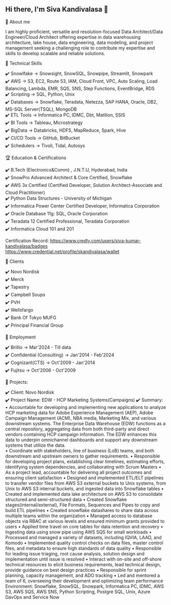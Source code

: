 ## Hi there, I'm Siva Kandivalasa 👋 

🚀 About me

I am highly proficient, versatile and resolution-focused Data Architect/Data Engineer/Cloud Architect offering expertise in data warehousing architecture, lake house, data engineering, data modeling, and project management seeking a challenging role to contribute my expertise and skills to develop scalable and reliable solutions.

📌 Technical Skills

  ✔️ Snowlfake       ->  Snowsight, SnowSQL, Snowpipe, Streamlit, Snowpark  
  ✔️ AWS             ->  S3, EC2, Route 53, IAM, Cloud Front, VPC, Auto Scaling, Load Balancing, Lambda, EMR, SQS, SNS, Step Functions, EventBridge, RDS  
  ✔️ Scripting       ->  SQL, Python, Unix  
  ✔️ Databases       ->  Snowflake, Teradata, Netezza, SAP HANA, Oracle, DB2, MS-SQL Server(TSQL), MongoDB  
  ✔️ ETL Tools       ->  Informatica PC, IDMC, Dbt, Matllion, SSIS  
  ✔️ BI Tools        ->  Tableau, Microstrategy  
  ✔️ BigData         ->  Databricks, HDFS, MapReduce, Spark, Hive  
  ✔️ CI/CD Tools     ->  GitHub, BitBucket  
  ✔️ Schedulers      ->  Tivoli, Tidal, Autosys  

🏆 Education & Certifications

  ✔️ B.Tech (Electronics&Comm) , J.N.T.U, Hyderabad, India  
  ✔️ SnowPro Advanced Architect & Core Certified, Snowflake  
  ✔️ AWS 3x Certified (Certified Developer, Solution Architect-Associate and Cloud Practitioner)  
  ✔️ Python Data Structures - University of Michigan  
  ✔️ Informatica Power Center Certified Developer, Informatica Corporation  
  ✔️ Oracle Database 11g: SQL, Oracle Corporation  
  ✔️ Teradata 12 Certified Professional, Teradata Corporation  
  ✔️ Informatica Cloud 101 and 201  

Certification Record:   https://www.credly.com/users/siva-kumar-kandivalasa/badges  
                        https://www.credential.net/profile/skandivalasa/wallet

📌 Clients

  ✔️ Novo Nordisk  
  ✔️ Merck  
  ✔️ Tapestry  
  ✔️ Campbell Soups  
  ✔️ PVH  
  ✔️ Wellsfargo  
  ✔️ Bank Of Tokyo MUFG  
  ✔️ Principal Financial Group  

📌 Employment

  ✔️ Brillio                        -> Mar'2024 - Till data  
  ✔️ Confidential (Consulting)      -> Jan'2014 - Feb'2024  
  ✔️ Cognizant(CTS)                 -> Oct'2009 - Jan'2014  
  ✔️ Fujitsu                        -> Oct'2006 - Oct'2009  

📌 Projects:

✔️ Client:        Novo Nordisk          
✔️ Project Name:  EDW - HCP Marketing Systems(Campaigns)
✔️ Summary:  
        • Accountable for developing and implementing new applications to analyze HCP marketing data for Adobe Experience
        Management (AEP), Adobe Campaign Management (ACM), NBA media, Marketing Mix, and various downstream systems.
        The Enterprise Data Warehouse (EDW) functions as a central repository, aggregating data from both third-party
        and direct vendors containing HCP campaign information. The EDW enhances this data to underpin omnichannel
        dashboards and support any downstream systems that utilize the data.       
        • Coordinate with stakeholders, line of business (LoB) teams, and both downstream and upstream owners to gather
        requirements.
        • Responsible for developing project plans, establishing clear timelines, estimating efforts, identifying system dependencies,
        and collaborating with Scrum Masters
        • As a project lead, accountable for delivering all project outcomes and ensuring client satisfaction
        • Designed and implemented ETL/ELT pipelines to transfer vendor files from AWS S3 external buckets to Unix systems,
        from Unix to AWS S3 internal buckets, and ingested data into Snowflake tables
        • Created and implemented data lake architecture on AWS S3 to consolidate structured and semi-structured data
        • Created Snowflake stages(internal/external), File Formats, Sequences and Pipes to copy and build ETL pipelines
        • Created snowflake datashares to share data across multiple teams within the organization
        • Managed access to database objects via RBAC at various levels and ensured minimum grants provided to users
        • Applied time travel on core tables for data retention and recovery
        • Ingesting data using snow pipe using AWS SQS for small workloads
        • Processed and managed a variety of datasets, including IQVIA, LAAD, and Komodo
        • Implemented quality control checks on data files, master control files, and metadata to ensure high standards of data
        quality
        • Responsible for leading issue triaging, root cause analysis, solution design and implementation until issue is resolved
        • Interact with on-site and off-shore technical resources to elicit business requirements, lead technical design, provide
        guidance on best design practices
        • Responsible for sprint planning, capacity management, and ADO tracking
        • Led and mentored a team of 6, overseeing their development and optimizing team performance
        Environment: Snowflake, SnowSQL, Snowpark, Informatica PC, IDMC, AWS S3, AWS SQS, AWS SNS, Python Scripting,
        Postgre SQL, Unix, Azure DavOps and Service Now






<!--
**kshivaetl/kshivaetl** is a ✨ _special_ ✨ repository because its `README.md` (this file) appears on your GitHub profile.

Here are some ideas to get you started:

- 🔭 I’m currently working on ...
- 🌱 I’m currently learning ...
- 👯 I’m looking to collaborate on ...
- 🤔 I’m looking for help with ...
- 💬 Ask me about ...
- 📫 How to reach me: ...
- 😄 Pronouns: ...
- ⚡ Fun fact: ...
-->
